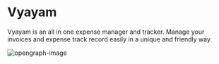 # Vyayam
Vyayam is  an all in one expense manager and tracker. Manage your invoices and expense track record easily in a unique and friendly way.

![opengraph-image](https://github.com/user-attachments/assets/0bb44a91-0192-4298-89b9-5de811d100b4)
